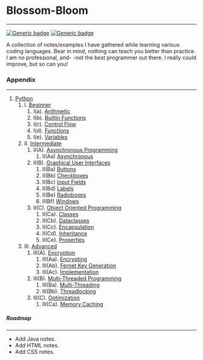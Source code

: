 # **Blossom-Bloom**
---
[![Generic badge](https://img.shields.io/badge/Release-v0.0.1b4-blueviolet.svg)](https://shields.io/)
[![Generic badge](https://img.shields.io/badge/License-GPL3.0-blue.svg)](https://shields.io/)


A collection of notes/examples I have gathered while learning various coding languages.
Bear in mind, nothing can teach you better than practice. I am no professional, and-
-not the best programmer out there. I really could improve, but so can you!

### **Appendix**
---
1. [Python](https://github.com/OverzealousLotus/Blossom-Bloom/tree/main/Python)
    1. I. [Beginner](https://github.com/OverzealousLotus/Blossom-Bloom/tree/main/Python/Examples/Beginner)
        1. I(a). [Arithmetic](https://github.com/OverzealousLotus/Blossom-Bloom/blob/main/Python/Examples/Beginner/arithmetic.py)
        1. I(b). [Builtin Functions](https://github.com/OverzealousLotus/Blossom-Bloom/blob/main/Python/Examples/Beginner/builtins.py)
        1. I(c). [Control Flow](https://github.com/OverzealousLotus/Blossom-Bloom/blob/main/Python/Examples/Beginner/control_flow.py)
        1. I(d). [Functions](https://github.com/OverzealousLotus/Blossom-Bloom/blob/main/Python/Examples/Beginner/functions.py)
        1. I(e). [Variables](https://github.com/OverzealousLotus/Blossom-Bloom/blob/main/Python/Examples/Beginner/variables.py)
    1. II. [Intermediate](https://github.com/OverzealousLotus/Blossom-Bloom/tree/main/Python/Examples/Intermediate)
        1. II(A). [Asynchronous Programming](https://github.com/OverzealousLotus/Blossom-Bloom/tree/main/Python/Examples/Intermediate/Async)
            1. II(Aa) [Asynchronous](https://github.com/OverzealousLotus/Blossom-Bloom/blob/main/Python/Examples/Intermediate/Async/async.py)
        1. II(B). [Graphical User Interfaces](https://github.com/OverzealousLotus/Blossom-Bloom/tree/main/Python/Examples/Intermediate/GUI)
            1. II(Ba) [Buttons](https://github.com/OverzealousLotus/Blossom-Bloom/blob/main/Python/Examples/Intermediate/GUI/buttons.py)
            1. II(Bb) [Checkboxes](https://github.com/OverzealousLotus/Blossom-Bloom/blob/main/Python/Examples/Intermediate/GUI/checkbox.py)
            1. II(Bc) [Input Fields](https://github.com/OverzealousLotus/Blossom-Bloom/blob/main/Python/Examples/Intermediate/GUI/entry.py)
            1. II(Bd) [Labels](https://github.com/OverzealousLotus/Blossom-Bloom/blob/main/Python/Examples/Intermediate/GUI/labels.py)
            1. II(Be) [Radioboxes](https://github.com/OverzealousLotus/Blossom-Bloom/blob/main/Python/Examples/Intermediate/GUI/radiobox.py)
            1. II(Bf) [Windows](https://github.com/OverzealousLotus/Blossom-Bloom/blob/main/Python/Examples/Intermediate/GUI/windows.py)
        1. II(C). [Object Oriented Programming](https://github.com/OverzealousLotus/Blossom-Bloom/tree/main/Python/Examples/Intermediate/Classes)
            1. II(Ca). [Classes](https://github.com/OverzealousLotus/Blossom-Bloom/blob/main/Python/Examples/Intermediate/Classes/classes.py)
            1. II(Cb). [Dataclasses](https://github.com/OverzealousLotus/Blossom-Bloom/blob/main/Python/Examples/Intermediate/Classes/dataclassing.py)
            1. II(Cc). [Encapsulation](https://github.com/OverzealousLotus/Blossom-Bloom/blob/main/Python/Examples/Intermediate/Classes/encapsulation.py)
            1. II(Cd). [Inheritance](https://github.com/OverzealousLotus/Blossom-Bloom/blob/main/Python/Examples/Intermediate/Classes/inheritance.py)
            1. II(Ce). [Properties](https://github.com/OverzealousLotus/Blossom-Bloom/blob/main/Python/Examples/Intermediate/Classes/properties.py)
    1. III. [Advanced](https://github.com/OverzealousLotus/Blossom-Bloom/tree/main/Python/Examples/Advanced)
        1. III(A). [Encryption](https://github.com/OverzealousLotus/Blossom-Bloom/tree/main/Python/Examples/Advanced/Encryption)
            1. III(Aa). [Encrypting](https://github.com/OverzealousLotus/Blossom-Bloom/blob/main/Python/Examples/Advanced/Encryption/encrypting.py)
            1. III(Ab). [Fernet Key Generation](https://github.com/OverzealousLotus/Blossom-Bloom/blob/main/Python/Examples/Advanced/Encryption/fernet.py)
            1. III(Ac). [Implementation](https://github.com/OverzealousLotus/Blossom-Bloom/blob/main/Python/Examples/Advanced/Encryption/implementation.py)
        1. III(B). [Multi-Threaded Programming](https://github.com/OverzealousLotus/Blossom-Bloom/tree/main/Python/Examples/Advanced/Threading)
            1. III(Ba). [Multi-Threading](https://github.com/OverzealousLotus/Blossom-Bloom/blob/main/Python/Examples/Advanced/Threading/threads.py)
            1. III(Bb). [Threadlocking](https://github.com/OverzealousLotus/Blossom-Bloom/blob/main/Python/Examples/Advanced/Threading/threadlocking.py)
        1. III(C). [Optimization](https://github.com/OverzealousLotus/Blossom-Bloom/tree/main/Python/Examples/Advanced/Optimization)
            1. III(Ca). [Memory Caching](https://github.com/OverzealousLotus/Blossom-Bloom/blob/main/Python/Examples/Advanced/Optimization/caching.py)



##### **Roadmap**
---
- Add Java notes.
- Add HTML notes.
- Add CSS notes.